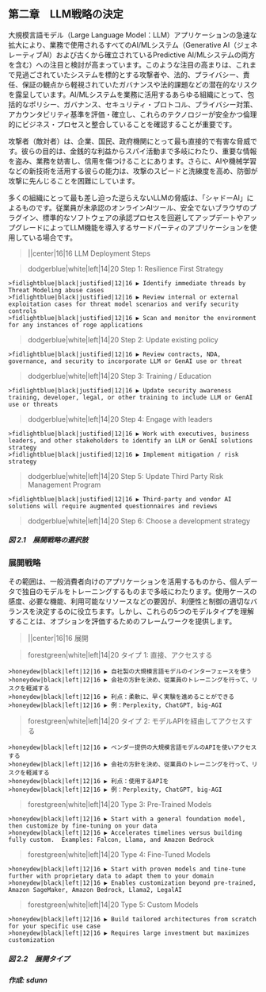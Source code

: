 ## 第二章　LLM戦略の決定

大規模言語モデル（Large Language Model：LLM）アプリケーションの急速な拡大により、業務で使用されるすべてのAI/MLシステム（Generative AI（ジェネレーティブAI）および古くから確立されているPredictive AI/MLシステムの両方を含む）への注目と検討が高まっています。このような注目の高まりは、これまで見過ごされていたシステムを標的とする攻撃者や、法的、プライバシー、責任、保証の観点から軽視されていたガバナンスや法的課題などの潜在的なリスクを露呈しています。AI/MLシステムを業務に活用するあらゆる組織にとって、包括的なポリシー、ガバナンス、セキュリティ・プロトコル、プライバシー対策、アカウンタビリティ基準を評価・確立し、これらのテクノロジーが安全かつ倫理的にビジネス・プロセスと整合していることを確認することが重要です。

攻撃者（敵対者）は、企業、国民、政府機関にとって最も直接的で有害な脅威です。彼らの目的は、金銭的な利益からスパイ活動まで多岐にわたり、重要な情報を盗み、業務を妨害し、信用を傷つけることにあります。さらに、AIや機械学習などの新技術を活用する彼らの能力は、攻撃のスピードと洗練度を高め、防御が攻撃に先んじることを困難にしています。

多くの組織にとって最も差し迫った逆らえないLLMの脅威は、「シャドーAI」によるものです。従業員が未承認のオンラインAIツール、安全でないブラウザのプラグイン、標準的なソフトウェアの承認プロセスを回避してアップデートやアップグレードによってLLM機能を導入するサードパーティのアプリケーションを使用している場合です。

>||center|16|16 LLM Deployment Steps

>dodgerblue|white|left|14|20 Step 1: Resilience First Strategy

    >fidlightblue|black|justified|12|16 ▶ Identify immediate threads by Threat Modeling abuse cases
    >fidlightblue|black|justified|12|16 ▶ Review internal or external exploitation cases for threat model scenarios and verify security controls
    >fidlightblue|black|justified|12|16 ▶ Scan and monitor the environment for any instances of roge applications

>dodgerblue|white|left|14|20 Step 2: Update existing policy

    >fidlightblue|black|justified|12|16 ▶ Review contracts, NDA, governance, and security to incorporate LLM or GenAI use or threat

>dodgerblue|white|left|14|20 Step 3: Training / Education

    >fidlightblue|black|justified|12|16 ▶ Update security awareness training, developer, legal, or other training to include LLM or GenAI use or threats

>dodgerblue|white|left|14|20 Step 4: Engage with leaders

    >fidlightblue|black|justified|12|16 ▶ Work with executives, business leaders, and other stakeholders to identify an LLM or GenAI solutions strategy
    >fidlightblue|black|justified|12|16 ▶ Implement mitigation / risk strategy

>dodgerblue|white|left|14|20 Step 5: Update Third Party Risk Management Program

    >fidlightblue|black|justified|12|16 ▶ Third-party and vendor AI solutions will require augmented questionnaires and reviews

>dodgerblue|white|left|14|20 Step 6: Choose a development strategy

##### 図 2.1　展開戦略の選択肢

### 展開戦略

その範囲は、一般消費者向けのアプリケーションを活用するものから、個人データで独自のモデルをトレーニングするものまで多岐にわたります。使用ケースの感度、必要な機能、利用可能なリソースなどの要因が、利便性と制御の適切なバランスを決定するのに役立ちます。しかし、これらの5つのモデルタイプを理解することは、オプションを評価するためのフレームワークを提供します。

>||center|16|16 展開

>forestgreen|white|left|14|20 タイプ 1: 直接、アクセスする

    >honeydew|black|left|12|16 ▶ 自社製の大規模言語モデルのインターフェースを使う
    >honeydew|black|left|12|16 ▶ 会社の方針を決め、従業員のトレーニングを行って、リスクを軽減する
    >honeydew|black|left|12|16 ▶ 利点：柔軟に、早く実験を進めることができる
    >honeydew|black|left|12|16 ▶ 例：Perplexity, ChatGPT, big-AGI

>forestgreen|white|left|14|20 タイプ 2: モデルAPIを経由してアクセスする

    >honeydew|black|left|12|16 ▶ ベンダー提供の大規模言語モデルのAPIを使いアクセスする
    >honeydew|black|left|12|16 ▶ 会社の方針を決め、従業員のトレーニングを行って、リスクを軽減する
    >honeydew|black|left|12|16 ▶ 利点：使用するAPIを
    >honeydew|black|left|12|16 ▶ 例：Perplexity, ChatGPT, big-AGI


>forestgreen|white|left|14|20 Type 3: Pre-Trained Models

    >honeydew|black|left|12|16 ▶ Start with a general foundation model, then customize by fine-tuning on your data
    >honeydew|black|left|12|16 ▶ Accelerates timelines versus building fully custom.  Examples: Falcon, Llama, and Amazon Bedrock

>forestgreen|white|left|14|20 Type 4: Fine-Tuned Models

    >honeydew|black|left|12|16 ▶ Start with proven models and tine-tune further with proprietary data to adapt them to your domain
    >honeydew|black|left|12|16 ▶ Enables customization beyond pre-trained, Amazon SageMaker, Amazon Bedrock, Llama2, LegalAI

>forestgreen|white|left|14|20 Type 5: Custom Models

    >honeydew|black|left|12|16 ▶ Build tailored architectures from scratch for your specific use case
    >honeydew|black|left|12|16 ▶ Requires large investment but maximizes customization

##### 図 2.2　展開タイプ
##### 作成: sdunn
